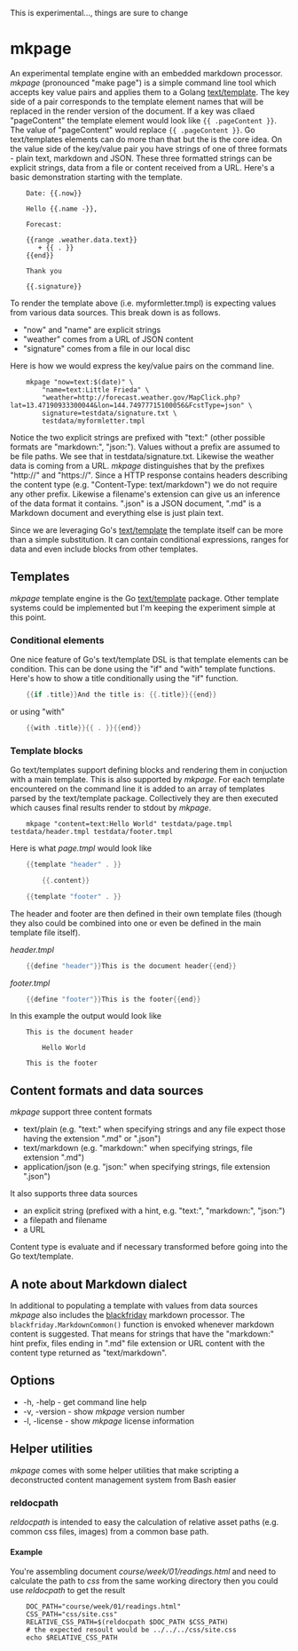 
This is experimental..., things are sure to change

# mkpage

An experimental template engine with an embedded markdown processor.  *mkpage* (pronounced "make page") is 
a simple command line tool which accepts key value pairs and applies them to a 
Golang [text/template](https://golang.org/pkg/text/template/).  The key side of a pair corresponds to the 
template element names that will be replaced in the render version of the document. If a key was cllaed
"pageContent" the template element would look like `{{ .pageContent }}`. The value of "pageContent" would
replace `{{ .pageContent }}`. Go text/templates elements can do more than that but the is the core idea.
On the value side of the key/value pair you have strings of one of three formats - plain text, markdown
and JSON.  These three formatted strings can be explicit strings, data from a file or content received from
a URL. Here's a basic demonstration starting with the template.

```template
    Date: {{.now}}

    Hello {{.name -}},
    
    Forecast:

    {{range .weather.data.text}}
       + {{ . }}
    {{end}}

    Thank you

    {{.signature}}
```

To render the template above (i.e. myformletter.tmpl) is expecting values from various data sources.
This break down is as follows.

+ "now" and "name" are explicit strings
+ "weather" comes from a URL of JSON content
+ "signature" comes from a file in our local disc

Here is how we would express the key/value pairs on the command line.

```shell
    mkpage "now=text:$(date)" \
        "name=text:Little Frieda" \
        "weather=http://forecast.weather.gov/MapClick.php?lat=13.47190933300044&lon=144.74977715100056&FcstType=json" \
        signature=testdata/signature.txt \
        testdata/myformletter.tmpl
```

Notice the two explicit strings are prefixed with "text:" (other possible formats are "markdown:", "json:").
Values without a prefix are assumed to be file paths. We see that in testdata/signature.txt.  Likewise the 
weather data is coming from a URL. *mkpage* distinguishes that by the prefixes "http://" and "https://". 
Since a HTTP response contains headers describing the content type (e.g.  "Content-Type: text/markdown") we 
do not require any other prefix. Likewise a filename's extension can give us an inference of the data format 
it contains. ".json" is a JSON document, ".md" is a Markdown document and everything else is just plain text.


Since we are leveraging Go's [text/template](https://golang.org/pkg/text/template/) the template itself
can be more than a simple substitution. It can contain conditional expressions, ranges for data and even
include blocks from other templates.



## Templates

*mkpage* template engine is the Go [text/template](https://golang.org/pkg/text/template/) package. 
Other template systems could be implemented but I'm keeping the experiment simple at this point.

### Conditional elements

One nice feature of Go's text/template DSL is that template elements can be condition. This can
be done using the "if" and "with" template functions. Here's how to show a title conditionally
using the "if" function.

```go
    {{if .title}}And the title is: {{.title}}{{end}}
```

or using "with"

```go
    {{with .title}}{{ . }}{{end}}
```

### Template blocks

Go text/templates support defining blocks and rendering them in conjuction with a main template. This is
also supported by *mkpage*. For each template encountered on the command line it is added to an array of templates
parsed by the text/template package.  Collectively they are then executed which causes final results 
render to stdout by *mkpage*.

```shell
    mkpage "content=text:Hello World" testdata/page.tmpl testdata/header.tmpl testdata/footer.tmpl
```

Here is what *page.tmpl* would look like

```go
    {{template "header" . }}

        {{.content}}

    {{template "footer" . }}
```

The header and footer are then defined in their own template files (though they also could be combined into one
or even be defined in the main template file itself).

*header.tmpl*

```go
    {{define "header"}}This is the document header{{end}}
```

*footer.tmpl*

```go
    {{define "footer"}}This is the footer{{end}}
```

In this example the output would look like

```text
    This is the document header

        Hello World

    This is the footer
```


## Content formats and data sources

*mkpage* support three content formats

+ text/plain (e.g. "text:" when specifying strings and any file expect those having the extension ".md" or ".json")
+ text/markdown (e.g. "markdown:" when specifying strings, file extension ".md")
+ application/json (e.g. "json:" when specifying strings, file extension ".json")

It also supports three data sources

+ an explicit string (prefixed with a hint, e.g. "text:", "markdown:", "json:")
+ a filepath and filename
+ a URL

Content type is evaluate and if necessary transformed before going into the Go text/template.


## A note about Markdown dialect

In additional to populating a template with values from data sources *mkpage* also includes the
[blackfriday](https://github.com/russross/blackfriday) markdown processor.  The `blackfriday.MarkdownCommon()`
function is envoked whenever markdown content is suggested. That means for strings that have the 
"markdown:" hint prefix, files ending in ".md" file extension or URL content with the content type
returned as "text/markdown".


## Options

+ -h, -help - get command line help
+ -v, -version - show *mkpage* version number
+ -l, -license - show *mkpage* license information

## Helper utilities

*mkpage* comes with some helper utilities that make scripting a deconstructed
content management system from Bash easier

### reldocpath

*reldocpath* is intended to easy the calculation of relative
asset paths (e.g. common css files, images) from a common base path.  

#### Example

You're assembling document *course/week/01/readings.html* and need to calculate the path to *css* from the
same working directory then you could use *reldocpath* to get the result

```shell
    DOC_PATH="course/week/01/readings.html"
    CSS_PATH="css/site.css"
    RELATIVE_CSS_PATH=$(reldocpath $DOC_PATH $CSS_PATH)
    # the expected resoult would be ../../../css/site.css
    echo $RELATIVE_CSS_PATH
```


